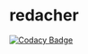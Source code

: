 # redacher
[![Codacy Badge](https://api.codacy.com/project/badge/Grade/b873a400b7bd462da8cae75ef199121d)](https://app.codacy.com/app/anboo/redacher?utm_source=github.com&utm_medium=referral&utm_content=anboo/redacher&utm_campaign=Badge_Grade_Dashboard)